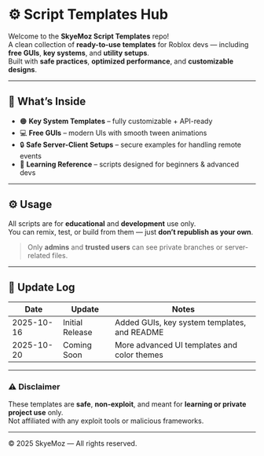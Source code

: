 # ⚙️ Script Templates Hub

Welcome to the **SkyeMoz Script Templates** repo!  
A clean collection of **ready-to-use templates** for Roblox devs — including **free GUIs**, **key systems**, and **utility setups**.  
Built with **safe practices**, **optimized performance**, and **customizable designs**.

---

## 🧩 What’s Inside
- 🟠 **Key System Templates** – fully customizable + API-ready  
- 💻 **Free GUIs** – modern UIs with smooth tween animations  
- 🔒 **Safe Server-Client Setups** – secure examples for handling remote events  
- 🧠 **Learning Reference** – scripts designed for beginners & advanced devs  

---

## ⚙️ Usage
All scripts are for **educational** and **development** use only.  
You can remix, test, or build from them — just **don’t republish as your own**.  

> Only **admins** and **trusted users** can see private branches or server-related files.

---

## 📅 Update Log
| Date | Update | Notes |
|------|---------|-------|
| 2025-10-16 | Initial Release | Added GUIs, key system templates, and README |
| 2025-10-20 | Coming Soon | More advanced UI templates and color themes |

---

### ⚠️ Disclaimer
These templates are **safe**, **non-exploit**, and meant for **learning or private project use** only.  
Not affiliated with any exploit tools or malicious frameworks.

---

© 2025 SkyeMoz — All rights reserved.
